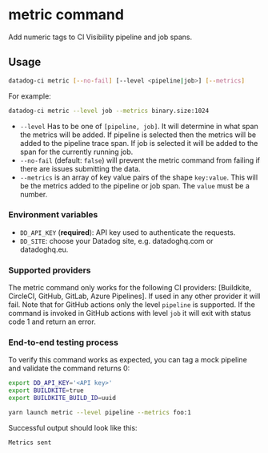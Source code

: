 # metric command

Add numeric tags to CI Visibility pipeline and job spans.

## Usage

```bash
datadog-ci metric [--no-fail] [--level <pipeline|job>] [--metrics]
```

For example:

```bash
datadog-ci metric --level job --metrics binary.size:1024
```

- `--level` Has to be one of `[pipeline, job]`. It will determine in what span the metrics will be added. If pipeline
  is selected then the metrics will be added to the pipeline trace span. If job is selected it will be added to the
  span for the currently running job.
- `--no-fail` (default: `false`) will prevent the metric command from failing if there are issues submitting the data.
- `--metrics` is an array of key value pairs of the shape `key:value`. This will be the metrics added to the pipeline or job span.
  The `value` must be a number.

### Environment variables

- `DD_API_KEY` (**required**): API key used to authenticate the requests.
- `DD_SITE`: choose your Datadog site, e.g. datadoghq.com or datadoghq.eu.

### Supported providers

The metric command only works for the following CI providers: [Buildkite, CircleCI, GitHub, GitLab, Azure Pipelines]. If used in
any other provider it will fail. Note that for GitHub actions only the level `pipeline` is supported. If the
command is invoked in GitHub actions with level `job` it will exit with status code 1 and return an
error.

### End-to-end testing process

To verify this command works as expected, you can tag a mock pipeline and validate the command returns 0:

```bash
export DD_API_KEY='<API key>'
export BUILDKITE=true
export BUILDKITE_BUILD_ID=uuid

yarn launch metric --level pipeline --metrics foo:1
```

Successful output should look like this:

```bash
Metrics sent
```

